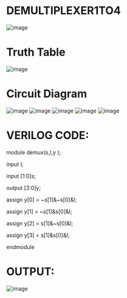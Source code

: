 # DEMULTIPLEXER1TO4
![image](https://github.com/RESMIRNAIR/DEMULTIPLEXER1TO4/assets/154305926/b6d81e6c-81ec-4f91-ae42-832a68f8facc)
# Truth Table
![image](https://github.com/RESMIRNAIR/DEMULTIPLEXER1TO4/assets/154305926/bb0a83c7-b4f3-463b-b422-f2ff65b1a0ee)
# Circuit Diagram
![image](https://github.com/RESMIRNAIR/DEMULTIPLEXER1TO4/assets/154305926/dcd56444-97dd-454b-bddf-c7472c4af1de)
![image](https://github.com/RESMIRNAIR/DEMULTIPLEXER1TO4/assets/154305926/03fbbbdf-8ae3-4653-8047-7d4cbf555ccb)
![image](https://github.com/RESMIRNAIR/DEMULTIPLEXER1TO4/assets/154305926/f48cc07d-c76f-4d1c-8907-11e99711b751)
![image](https://github.com/RESMIRNAIR/DEMULTIPLEXER1TO4/assets/154305926/a3075cf9-55ba-4478-b20c-c7128badef04)
![image](https://github.com/RESMIRNAIR/DEMULTIPLEXER1TO4/assets/154305926/e07386db-69b3-4a5f-945f-b38929b801ea)
# VERILOG CODE:
module demux(s,I,y );

input I;

input [1:0]s;

output [3:0]y;

assign y[0] = ~s[1]&~s[0]&I;

assign y[1] = ~s[1]&s[0]&I;

assign y[2] = s[1]&~s[0]&I;

assign y[3] = s[1]&s[0]&I;

endmodule

# OUTPUT:
![image](https://github.com/SivaShankar33/DEMULTIPLEXER1TO4/assets/125188331/091f2d6e-55b5-4243-95bb-225eb7213c24)
